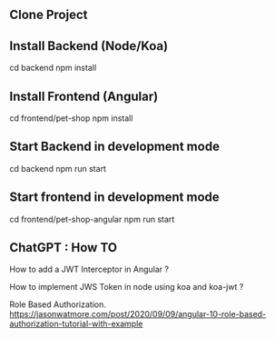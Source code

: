 ## Clone Project


## Install Backend (Node/Koa)

cd backend 
npm install

## Install Frontend  (Angular)

cd frontend/pet-shop
npm install

## Start Backend in development mode 

cd backend
npm run start

## Start frontend in development mode 

cd frontend/pet-shop-angular
npm run start



## ChatGPT :  How TO

How to add  a JWT Interceptor in Angular ?

How to implement JWS Token in node using koa and koa-jwt ?



Role Based Authorization.
https://jasonwatmore.com/post/2020/09/09/angular-10-role-based-authorization-tutorial-with-example